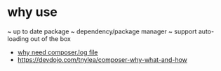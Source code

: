 
# why use

~ up to date package
~ dependency/package manager
~ support auto-loading out of the box


* [why need composer.log file](https://daylerees.com/the-composer-lock-file/)
* https://devdojo.com/tnylea/composer-why-what-and-how
